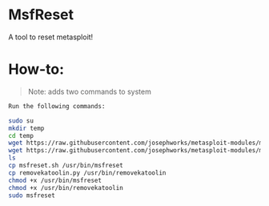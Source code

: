 # MsfReset

A tool to reset metasploit!

# How-to:

> Note: adds two commands to system

```sh
Run the following commands:

sudo su
mkdir temp
cd temp
wget https://raw.githubusercontent.com/josephworks/metasploit-modules/master/msfreset/msfreset.sh
wget https://raw.githubusercontent.com/josephworks/metasploit-modules/master/msfreset/removekatoolin.py
ls
cp msfreset.sh /usr/bin/msfreset
cp removekatoolin.py /usr/bin/removekatoolin
chmod +x /usr/bin/msfreset
chmod +x /usr/bin/removekatoolin
sudo msfreset
```

